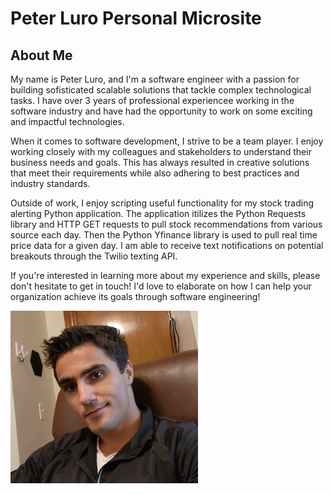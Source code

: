 # Peter Luro Personal Microsite

## About  Me
My name is Peter Luro, and I'm a software engineer with a passion for building sofisticated scalable solutions that tackle complex technological tasks. I have over 3 years of professional experiencee working in the software industry and have had the opportunity to work on some exciting and impactful technologies.

When it comes to software development, I strive to be a team player. I enjoy working closely with my colleagues and stakeholders to understand their business needs and goals. This has always resulted in creative solutions that meet their requirements while also adhering to best practices and industry standards.

Outside of work, I enjoy scripting useful functionality for my stock trading alerting Python application. The application itilizes the Python Requests library and HTTP GET requests to pull stock recommendations from various source each day. Then the Python Yfinance library is used to pull real time price data for a given day. I am able to receive text notifications on potential breakouts through the Twilio texting API.

If you're interested in learning more about my experience and skills, please don't hesitate to get in touch! I'd love to elaborate on how I can help your organization achieve its goals through software engineering!

<img src="img/profile.png" alt="image" width="300" style="text-align: right;"/>


